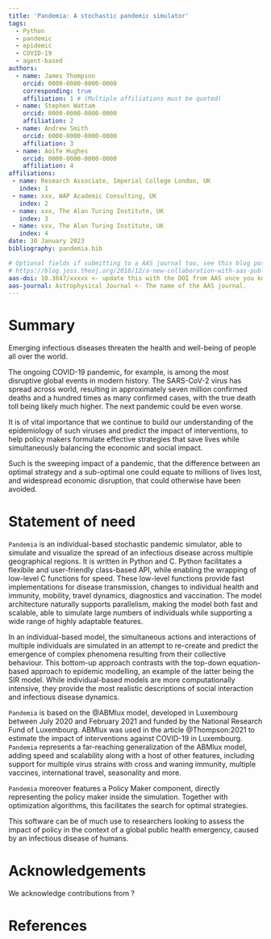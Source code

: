 ```yaml
---
title: 'Pandemia: A stochastic pandemic simulator'
tags:
  - Python
  - pandemic
  - epidemic
  - COVID-19
  - agent-based
authors:
  - name: James Thompson
    orcid: 0000-0000-0000-0000
    corresponding: true
    affiliation: 1 # (Multiple affiliations must be quoted)
  - name: Stephen Wattam
    orcid: 0000-0000-0000-0000
    affiliation: 2
  - name: Andrew Smith
    orcid: 0000-0000-0000-0000
    affiliation: 3
  - name: Aoife Hughes
    orcid: 0000-0000-0000-0000
    affiliation: 4
affiliations:
 - name: Research Associate, Imperial College London, UK
   index: 1
 - name: xxx, WAP Academic Consulting, UK
   index: 2
 - name: xxx, The Alan Turing Institute, UK
   index: 3
 - name: xxx, The Alan Turing Institute, UK
   index: 4
date: 30 January 2023
bibliography: pandemia.bib

# Optional fields if submitting to a AAS journal too, see this blog post:
# https://blog.joss.theoj.org/2018/12/a-new-collaboration-with-aas-publishing
aas-doi: 10.3847/xxxxx <- update this with the DOI from AAS once you know it.
aas-journal: Astrophysical Journal <- The name of the AAS journal.
---
```


# Summary

Emerging infectious diseases threaten the health and well-being of people all over the world.

The ongoing COVID-19 pandemic, for example, is among the most disruptive global events in modern history. The SARS-CoV-2 virus has spread across world, resulting in approximately seven million confirmed deaths and a hundred times as many confirmed cases, with the true death toll being likely much higher. The next pandemic could be even worse.

It is of vital importance that we continue to build our understanding of the epidemiology of such viruses and predict the impact of interventions, to help policy makers formulate effective strategies that save lives while simultaneously balancing the economic and social impact.

Such is the sweeping impact of a pandemic, that the difference between an optimal strategy and a sub-optimal one could equate to millions of lives lost, and widespread economic disruption, that could otherwise have been avoided.

# Statement of need

`Pandemia` is an individual-based stochastic pandemic simulator, able to simulate and visualize the spread of an infectious disease across multiple geographical regions. It is written in Python and C. Python facilitates a flexibile and user-friendly class-based API, while enabling the wrapping of low-level C functions for speed. These low-level functions provide fast implementations for disease transmission, changes to individual health and immunity, mobility, travel dynamics, diagnostics and vaccination. The model architecture naturally supports parallelism, making the model both fast and scalable, able to simulate large numbers of individuals while supporting a wide range of highly adaptable features.

In an individual-based model, the simultaneous actions and interactions of multiple individuals are simulated in an attempt to re-create and predict the emergence of complex phenomena resulting from their collective behaviour. This bottom-up approach contrasts with the top-down equation-based approach to epidemic modelling, an example of the latter being the SIR model. While individual-based models are more computationally intensive, they provide the most realistic descriptions of social interaction and infectious disease dynamics.

`Pandemia` is based on the @ABMlux model, developed in Luxembourg between July 2020 and February 2021 and funded by the National Research Fund of Luxembourg. ABMlux was used in the article @Thompson:2021 to estimate the impact of interventions against COVID-19 in Luxembourg. `Pandemia` represents a far-reaching generalization of the ABMlux model, adding speed and scalability along with a host of other features, including support for multiple virus strains with cross and waning immunity, multiple vaccines, international travel, seasonality and more.

`Pandemia` moreover features a Policy Maker component, directly representing the policy maker inside the simulation. Together with optimization algorithms, this facilitates the search for optimal strategies.

This software can be of much use to researchers looking to assess the impact of policy in the context of a global public health emergency, caused by an infectious disease of humans.

# Acknowledgements

We acknowledge contributions from ?

# References
